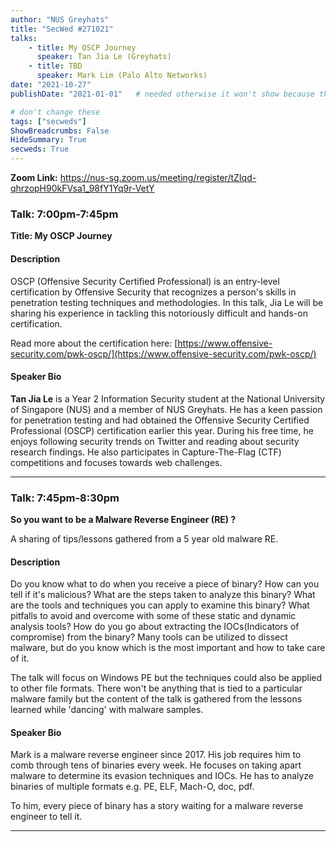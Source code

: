 ```yaml
---
author: "NUS Greyhats"
title: "SecWed #271021"
talks:
    - title: My OSCP Journey
      speaker: Tan Jia Le (Greyhats)
    - title: TBD
      speaker: Mark Lim (Palo Alto Networks)
date: "2021-10-27"
publishDate: "2021-01-01"   # needed otherwise it won't show because the date is in the future

# don't change these
tags: ["secweds"]
ShowBreadcrumbs: False
HideSummary: True
secweds: True
---
```


**Zoom Link:** https://nus-sg.zoom.us/meeting/register/tZIqd-qhrzopH90kFVsa1_98fY1Yq9r-VetY

### Talk: 7:00pm-7:45pm
**Title: My OSCP Journey**

#### Description
OSCP (Offensive Security Certified Professional) is an entry-level certification by Offensive Security that recognizes a person's skills in penetration testing techniques and methodologies. In this talk, Jia Le will be sharing his experience in tackling this notoriously difficult and hands-on certification.

Read more about the certification here: [https://www.offensive-security.com/pwk-oscp/](https://www.offensive-security.com/pwk-oscp/)

#### Speaker Bio
**Tan Jia Le** is a Year 2 Information Security student at the National University of Singapore (NUS) and a member of NUS Greyhats. He has a keen passion for penetration testing and had obtained the Offensive Security Certified Professional (OSCP) certification earlier this year. During his free time, he enjoys following security trends on Twitter and reading about security research findings. He also participates in Capture-The-Flag (CTF) competitions and focuses towards web challenges.

----

### Talk: 7:45pm-8:30pm
**So you want to be a Malware Reverse Engineer (RE) ?**

A sharing of tips/lessons gathered from a 5 year old malware RE.

#### Description
Do you know what to do when you receive a piece of binary? How can you tell if it's malicious? What are the steps taken to analyze this binary? What are the tools and techniques you can apply to examine this binary? What pitfalls to avoid and overcome with some of these static and dynamic analysis tools? How do you go about extracting the IOCs(Indicators of compromise) from the binary? Many tools can be utilized to dissect malware, but do you know which is the most important and how to take care of it.

The talk will focus on Windows PE but the techniques could also be applied to other file formats. There won't be anything that is tied to a particular malware family but the content of the talk is gathered from the lessons learned while 'dancing' with malware samples.

#### Speaker Bio
Mark is a malware reverse engineer since 2017. His job requires him to comb through tens of binaries every week. He focuses on taking apart malware to determine its evasion techniques and IOCs. He has to analyze binaries of multiple formats e.g. PE, ELF, Mach-O, doc, pdf.

To him, every piece of binary has a story waiting for a malware reverse engineer to tell it.

----
